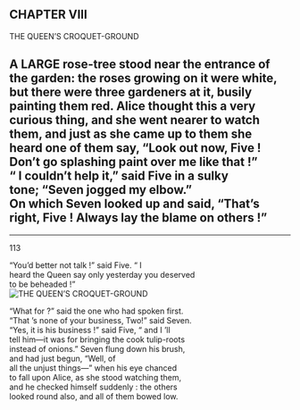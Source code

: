 ## CHAPTER VIII

THE QUEEN’S CROQUET-GROUND

A LARGE rose-tree stood near the entrance of  
the garden: the roses growing on it were white,  
but there were three gardeners at it, busily  
painting them red. Alice thought this a very  
curious thing, and she went nearer to watch  
them, and just as she came up to them she  
heard one of them say, “Look out now, Five !  
Don’t go splashing paint over me like that !”  
“ I couldn’t help it,” said Five in a sulky  
tone; “Seven jogged my elbow.”  
On which Seven looked up and said, “That’s  
right, Five ! Always lay the blame on others !”
---
***
113

“You’d better not talk !” said Five. “ I  
heard the Queen say only yesterday you deserved  
to be beheaded !”  
![THE QUEEN’S CROQUET-GROUND][30]

“What for ?” said the one who had spoken first.  
“That ’s none of your business, Two!” said Seven.  
“Yes, it is his business !” said Five, “ and I ’ll  
tell him—it was for bringing the cook tulip-roots  
instead of onions.” Seven flung down his brush,  
and had just begun, “Well, of  
all the unjust things—” when his eye chanced  
to fall upon Alice, as she stood watching them,  
and he checked himself suddenly : the others  
looked round also, and all of them bowed low.

[1]: https://pbs.twimg.com/media/EAts-3NXYAQ-qrS.png
[2]: https://www.adobe.com/be_en/active-use/pdf/Alice_in_Wonderland.pdf
[3]: https://www.gutenberg.org/files/19778/19778-h/images/frontipiece.jpg
[4]: https://www.gutenberg.org/files/19778/19778-h/images/p001.png
[30]: https://www.gutenberg.org/files/19778/19778-h/images/p105.png
